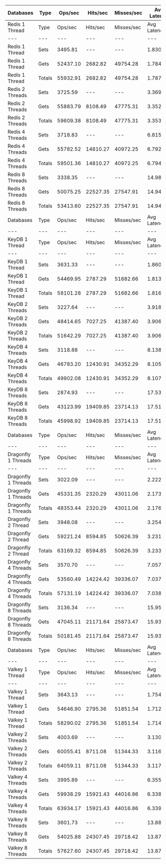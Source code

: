 | Databases | Type | Ops/sec | Hits/sec | Misses/sec | Avg Latency | p50 Latency | p99 Latency | p99.9 Latency | KB/sec |
| --- | --- | --- | --- | --- | --- | --- | --- | --- | --- |
| Redis 1 Thread | Type | Ops/sec | Hits/sec | Misses/sec | Avg Latency | p50 Latency | p99 Latency | p99.9 Latency | KB/sec |
| --- | --- | --- | --- | --- | --- | --- | --- | --- | --- |
Redis 1 Thread | Sets | 3495.81 | --- | --- | 1.83096 | 1.70300 | 4.41500 | 26.23900 | 1471.35 |
Redis 1 Thread | Gets | 52437.10 | 2682.82 | 49754.28 | 1.78429 | 1.69500 | 4.22300 | 7.77500 | 3010.68 |
Redis 1 Thread | Totals | 55932.91 | 2682.82 | 49754.28 | 1.78721 | 1.69500 | 4.22300 | 7.87100 | 4482.03 |
Redis 2 Threads | Sets | 3725.59 | --- | --- | 3.36931 | 3.18300 | 8.25500 | 14.07900 | 1568.07 |
Redis 2 Threads | Gets | 55883.79 | 8108.49 | 47775.31 | 3.35235 | 3.16700 | 8.03100 | 14.07900 | 5192.44 |
Redis 2 Threads | Totals | 59609.38 | 8108.49 | 47775.31 | 3.35341 | 3.16700 | 8.03100 | 14.07900 | 6760.50 |
Redis 4 Threads | Sets | 3718.83 | --- | --- | 6.81558 | 6.33500 | 17.27900 | 25.98300 | 1565.23 |
Redis 4 Threads | Gets | 55782.52 | 14810.27 | 40972.25 | 6.79260 | 6.33500 | 17.15100 | 25.34300 | 7721.38 |
Redis 4 Threads | Totals | 59501.36 | 14810.27 | 40972.25 | 6.79404 | 6.33500 | 17.15100 | 25.34300 | 9286.61 |
Redis 8 Threads | Sets | 3338.35 | --- | --- | 14.98072 | 13.82300 | 43.26300 | 72.19100 | 1405.08 |
Redis 8 Threads | Gets | 50075.25 | 22527.35 | 27547.91 | 14.94682 | 13.82300 | 42.75100 | 71.16700 | 10420.57 |
Redis 8 Threads | Totals | 53413.60 | 22527.35 | 27547.91 | 14.94894 | 13.82300 | 42.75100 | 71.16700 | 11825.65 |
| Databases | Type | Ops/sec | Hits/sec | Misses/sec | Avg Latency | p50 Latency | p99 Latency | p99.9 Latency | KB/sec |
| --- | --- | --- | --- | --- | --- | --- | --- | --- | --- |
| KeyDB 1 Thread | Type | Ops/sec | Hits/sec | Misses/sec | Avg Latency | p50 Latency | p99 Latency | p99.9 Latency | KB/sec |
| --- | --- | --- | --- | --- | --- | --- | --- | --- | --- |
KeyDB 1 Thread | Sets | 3631.33 | --- | --- | 1.86020 | 1.73500 | 4.83100 | 31.61500 | 1528.39 |
KeyDB 1 Thread | Gets | 54469.95 | 2787.29 | 51682.66 | 1.81363 | 1.72700 | 4.67100 | 8.25500 | 3127.57 |
KeyDB 1 Thread | Totals | 58101.28 | 2787.29 | 51682.66 | 1.81654 | 1.72700 | 4.67100 | 8.38300 | 4655.96 |
KeyDB 2 Threads | Sets | 3227.64 | --- | --- | 3.91890 | 3.53500 | 11.26300 | 15.74300 | 1358.49 |
KeyDB 2 Threads | Gets | 48414.65 | 7027.25 | 41387.40 | 3.90608 | 3.51900 | 11.26300 | 15.99900 | 4499.39 |
KeyDB 2 Threads | Totals | 51642.29 | 7027.25 | 41387.40 | 3.90688 | 3.51900 | 11.26300 | 15.99900 | 5857.88 |
KeyDB 4 Threads | Sets | 3118.88 | --- | --- | 8.13805 | 7.51900 | 20.86300 | 30.46300 | 1312.71 |
KeyDB 4 Threads | Gets | 46783.20 | 12430.91 | 34352.29 | 8.10554 | 7.51900 | 20.47900 | 29.82300 | 6479.46 |
KeyDB 4 Threads | Totals | 49902.08 | 12430.91 | 34352.29 | 8.10757 | 7.51900 | 20.47900 | 29.95100 | 7792.17 |
KeyDB 8 Threads | Sets | 2874.93 | --- | --- | 17.53211 | 16.31900 | 47.61500 | 71.16700 | 1210.03 |
KeyDB 8 Threads | Gets | 43123.99 | 19409.85 | 23714.13 | 17.51571 | 16.31900 | 47.61500 | 71.16700 | 8977.68 |
KeyDB 8 Threads | Totals | 45998.92 | 19409.85 | 23714.13 | 17.51673 | 16.31900 | 47.61500 | 71.16700 | 10187.71 |
| Databases | Type | Ops/sec | Hits/sec | Misses/sec | Avg Latency | p50 Latency | p99 Latency | p99.9 Latency | KB/sec |
| --- | --- | --- | --- | --- | --- | --- | --- | --- | --- |
| Dragonfly 1 Threads | Type | Ops/sec | Hits/sec | Misses/sec | Avg Latency | p50 Latency | p99 Latency | p99.9 Latency | KB/sec |
| --- | --- | --- | --- | --- | --- | --- | --- | --- | --- |
Dragonfly 1 Threads | Sets | 3022.09 | --- | --- | 2.22200 | 1.86300 | 5.34300 | 31.48700 | 1271.97 |
Dragonfly 1 Threads | Gets | 45331.35 | 2320.29 | 43011.06 | 2.17332 | 1.84700 | 5.21500 | 8.89500 | 2603.08 |
Dragonfly 1 Threads | Totals | 48353.44 | 2320.29 | 43011.06 | 2.17636 | 1.84700 | 5.21500 | 9.08700 | 3875.05 |
Dragonfly 2 Thread | Sets | 3948.08 | --- | --- | 3.25426 | 2.75100 | 11.71100 | 18.43100 | 1661.71 |
Dragonfly 2 Thread | Gets | 59221.24 | 8594.85 | 50626.39 | 3.23167 | 2.73500 | 11.51900 | 18.43100 | 5503.33 |
Dragonfly 2 Thread | Totals | 63169.32 | 8594.85 | 50626.39 | 3.23308 | 2.73500 | 11.58300 | 18.43100 | 7165.05 |
Dragonfly 4 Threads | Sets | 3570.70 | --- | --- | 7.05726 | 6.55900 | 18.30300 | 26.49500 | 1502.88 |
Dragonfly 4 Threads | Gets | 53560.49 | 14224.42 | 39336.07 | 7.03770 | 6.52700 | 18.17500 | 27.00700 | 7415.36 |
Dragonfly 4 Threads | Totals | 57131.19 | 14224.42 | 39336.07 | 7.03892 | 6.52700 | 18.17500 | 26.87900 | 8918.24 |
Dragonfly 8 Threads | Sets | 3136.34 | --- | --- | 15.95216 | 14.84700 | 45.82300 | 78.33500 | 1320.06 |
Dragonfly 8 Threads | Gets | 47045.11 | 21171.64 | 25873.47 | 15.93199 | 14.84700 | 45.82300 | 78.33500 | 9792.82 |
Dragonfly 8 Threads | Totals | 50181.45 | 21171.64 | 25873.47 | 15.93325 | 14.84700 | 45.82300 | 78.33500 | 11112.88 |
| Databases | Type | Ops/sec | Hits/sec | Misses/sec | Avg Latency | p50 Latency | p99 Latency | p99.9 Latency | KB/sec |
| --- | --- | --- | --- | --- | --- | --- | --- | --- | --- |
| Valkey 1 Thread | Type | Ops/sec | Hits/sec | Misses/sec | Avg Latency | p50 Latency | p99 Latency | p99.9 Latency | KB/sec |
| --- | --- | --- | --- | --- | --- | --- | --- | --- | --- |
Valkey 1 Thread | Sets | 3643.13 | --- | --- | 1.75493 | 1.55900 | 3.19900 | 29.31100 | 1533.36 |
Valkey 1 Thread | Gets | 54646.90 | 2795.36 | 51851.54 | 1.71230 | 1.55900 | 2.99100 | 7.23100 | 3137.35 |
Valkey 1 Thread | Totals | 58290.02 | 2795.36 | 51851.54 | 1.71497 | 1.55900 | 3.00700 | 7.45500 | 4670.71 |
Valkey 2 Threads | Sets | 4003.69 | --- | --- | 3.13067 | 2.94300 | 7.93500 | 13.50300 | 1685.12 |
Valkey 2 Threads | Gets | 60055.41 | 8711.08 | 51344.33 | 3.11692 | 2.94300 | 7.80700 | 13.37500 | 5579.02 |
Valkey 2 Threads | Totals | 64059.11 | 8711.08 | 51344.33 | 3.11778 | 2.94300 | 7.80700 | 13.37500 | 7264.15 |
Valkey 4 Threads | Sets | 3995.89 | --- | --- | 6.35552 | 5.91900 | 15.93500 | 23.29500 | 1681.83 |
Valkey 4 Threads | Gets | 59938.29 | 15921.43 | 44016.86 | 6.33807 | 5.91900 | 15.67900 | 23.29500 | 8299.57 |
Valkey 4 Threads | Totals | 63934.17 | 15921.43 | 44016.86 | 6.33916 | 5.91900 | 15.67900 | 23.29500 | 9981.40 |
Valkey 8 Threads | Sets | 3601.73 | --- | --- | 13.88012 | 12.99100 | 36.86300 | 66.55900 | 1515.94 |
Valkey 8 Threads | Gets | 54025.88 | 24307.45 | 29718.42 | 13.87647 | 12.99100 | 37.11900 | 66.04700 | 11243.76 |
Valkey 8 Threads | Totals | 57627.60 | 24307.45 | 29718.42 | 13.87670 | 12.99100 | 37.11900 | 66.04700 | 12759.69 |
